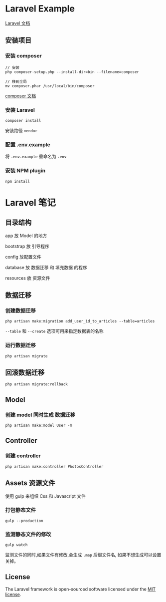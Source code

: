 # Laravel Example

[Laravel 文档](http://laravel-china.org/docs/5.1/installation)

## 安装项目

### 安装 composer

    // 安装
    php composer-setup.php --install-dir=bin --filename=composer

    // 移到全局
    mv composer.phar /usr/local/bin/composer

[composer 文档](https://getcomposer.org/doc/00-intro.md)

### 安装 Laravel

    composer install

安装路径 `vendor`

### 配置 .env.example

将 `.env.example` 重命名为 `.env`

### 安装 NPM plugin

    npm install


# Laravel 笔记

## 目录结构

app  放 Model 的地方

bootstrap 放 引导程序

config 放配置文件

database 放 数据迁移 和 填充数据 的程序

resources 放 资源文件

##  数据迁移

### 创建数据迁移

    php artisan make:migration add_user_id_to_articles --table=articles

`--table` 和 `--create` 选项可用来指定数据表的名称

### 运行数据迁移

    php artisan migrate

## 回滚数据迁移

    php artisan migrate:rollback

## Model

### 创建 model 同时生成 数据迁移

    php artisan make:model User -m

## Controller

### 创建 controller

    php artisan make:controller PhotosController

## Assets 资源文件

使用 gulp 来组织 Css 和 Javascript 文件

### 打包静态文件

    gulp --production

### 监测静态文件的修改

    gulp watch

监测文件的同时,如果文件有修改,会生成 `.map` 后缀文件名, 如果不想生成可以设置关掉。

## License

The Laravel framework is open-sourced software licensed under the [MIT license](http://opensource.org/licenses/MIT).
